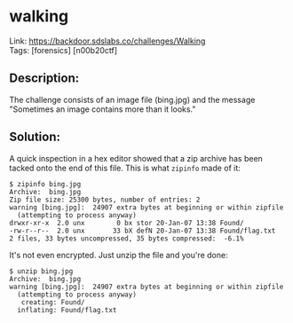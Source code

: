 walking
=======

Link: https://backdoor.sdslabs.co/challenges/Walking \
Tags: [forensics] [n00b20ctf]

Description:
------------

The challenge consists of an image file (bing.jpg) and the message "Sometimes an image contains more than it looks."

Solution:
---------

A quick inspection in a hex editor showed that a zip archive has been tacked onto the end of this file. This is what `zipinfo` made of it:

```
$ zipinfo bing.jpg
Archive:  bing.jpg
Zip file size: 25300 bytes, number of entries: 2
warning [bing.jpg]:  24907 extra bytes at beginning or within zipfile
  (attempting to process anyway)
drwxr-xr-x  2.0 unx        0 bx stor 20-Jan-07 13:38 Found/
-rw-r--r--  2.0 unx       33 bX defN 20-Jan-07 13:38 Found/flag.txt
2 files, 33 bytes uncompressed, 35 bytes compressed:  -6.1%
```

It's not even encrypted. Just unzip the file and you're done:

```
$ unzip bing.jpg
Archive:  bing.jpg
warning [bing.jpg]:  24907 extra bytes at beginning or within zipfile
  (attempting to process anyway)
   creating: Found/
  inflating: Found/flag.txt          
```
